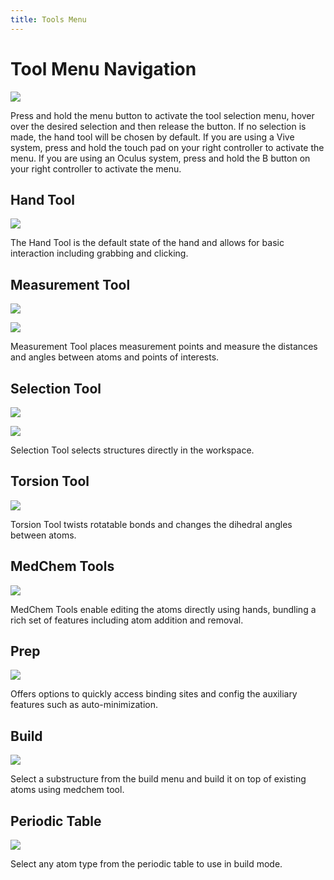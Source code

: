 ```yaml
---
title: Tools Menu
---
```


# Tool Menu Navigation

![](/assets/features-page/hand-tools.gif)

Press and hold the menu button to activate the tool selection menu, hover over the desired selection and then release the button. If no selection is made, the hand tool will be chosen by default. If you are using a Vive system, press and hold the touch pad on your right controller to activate the menu. If you are using an Oculus system, press and hold the B button on your right controller to activate the menu.

## Hand Tool

![](/assets/navigating-page/Tool-Hand.jpg)

The Hand Tool is the default state of the hand and allows for basic interaction including grabbing and clicking.

## Measurement Tool

![](/assets/navigating-page/Tool-Measurement.jpg)

![](/assets/navigating-page/Measurement_Distance.gif)

Measurement Tool places measurement points and measure the distances and angles between atoms and points of interests.

## Selection Tool

![](/assets/navigating-page/Tool-Selection.jpg)

![](/assets/navigating-page/Selection_Residue.gif)

Selection Tool selects structures directly in the workspace.

## Torsion Tool

![](/assets/navigating-page/Tool-Torsion.jpg)

Torsion Tool twists rotatable bonds and changes the dihedral angles between atoms.

## MedChem Tools

![](/assets/features-page/medchem.gif)

MedChem Tools enable editing the atoms directly using hands, bundling a rich set of features including atom addition and removal.

## Prep

![](/assets/navigating-page/Medchem-Prep.jpg)

Offers options to quickly access binding sites and config the auxiliary features such as auto-minimization.

## Build

![](/assets/navigating-page/Medchem-Build.jpg)

Select a substructure from the build menu and build it on top of existing atoms using medchem tool.

## Periodic Table

![](/assets/navigating-page/Medchem-PeriodicTable.jpg)

Select any atom type from the periodic table to use in build mode.